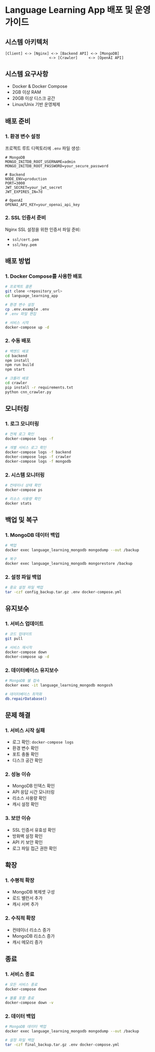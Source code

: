 # Language Learning App 배포 및 운영 가이드

## 시스템 아키텍처
```
[Client] <-> [Nginx] <-> [Backend API] <-> [MongoDB]
                    <-> [Crawler]     <-> [OpenAI API]
```

## 시스템 요구사항
- Docker & Docker Compose
- 2GB 이상 RAM
- 20GB 이상 디스크 공간
- Linux/Unix 기반 운영체제

## 배포 준비

### 1. 환경 변수 설정
프로젝트 루트 디렉토리에 `.env` 파일 생성:
```env
# MongoDB
MONGO_INITDB_ROOT_USERNAME=admin
MONGO_INITDB_ROOT_PASSWORD=your_secure_password

# Backend
NODE_ENV=production
PORT=3000
JWT_SECRET=your_jwt_secret
JWT_EXPIRES_IN=7d

# OpenAI
OPENAI_API_KEY=your_openai_api_key
```

### 2. SSL 인증서 준비
Nginx SSL 설정을 위한 인증서 파일 준비:
- `ssl/cert.pem`
- `ssl/key.pem`

## 배포 방법

### 1. Docker Compose를 사용한 배포
```bash
# 프로젝트 클론
git clone <repository_url>
cd language_learning_app

# 환경 변수 설정
cp .env.example .env
# .env 파일 편집

# 서비스 시작
docker-compose up -d
```

### 2. 수동 배포
```bash
# 백엔드 배포
cd backend
npm install
npm run build
npm start

# 크롤러 배포
cd crawler
pip install -r requirements.txt
python cnn_crawler.py
```

## 모니터링

### 1. 로그 모니터링
```bash
# 전체 로그 확인
docker-compose logs -f

# 개별 서비스 로그 확인
docker-compose logs -f backend
docker-compose logs -f crawler
docker-compose logs -f mongodb
```

### 2. 시스템 모니터링
```bash
# 컨테이너 상태 확인
docker-compose ps

# 리소스 사용량 확인
docker stats
```

## 백업 및 복구

### 1. MongoDB 데이터 백업
```bash
# 백업
docker exec language_learning_mongodb mongodump --out /backup

# 복구
docker exec language_learning_mongodb mongorestore /backup
```

### 2. 설정 파일 백업
```bash
# 중요 설정 파일 백업
tar -czf config_backup.tar.gz .env docker-compose.yml
```

## 유지보수

### 1. 서비스 업데이트
```bash
# 코드 업데이트
git pull

# 서비스 재시작
docker-compose down
docker-compose up -d
```

### 2. 데이터베이스 유지보수
```bash
# MongoDB 쉘 접속
docker exec -it language_learning_mongodb mongosh

# 데이터베이스 최적화
db.repairDatabase()
```

## 문제 해결

### 1. 서비스 시작 실패
- 로그 확인: `docker-compose logs`
- 환경 변수 확인
- 포트 충돌 확인
- 디스크 공간 확인

### 2. 성능 이슈
- MongoDB 인덱스 확인
- API 응답 시간 모니터링
- 리소스 사용량 확인
- 캐시 설정 확인

### 3. 보안 이슈
- SSL 인증서 유효성 확인
- 방화벽 설정 확인
- API 키 보안 확인
- 로그 파일 접근 권한 확인

## 확장

### 1. 수평적 확장
- MongoDB 복제셋 구성
- 로드 밸런서 추가
- 캐시 서버 추가

### 2. 수직적 확장
- 컨테이너 리소스 증가
- MongoDB 리소스 증가
- 캐시 메모리 증가

## 종료

### 1. 서비스 종료
```bash
# 모든 서비스 종료
docker-compose down

# 볼륨 포함 종료
docker-compose down -v
```

### 2. 데이터 백업
```bash
# MongoDB 데이터 백업
docker exec language_learning_mongodb mongodump --out /backup

# 설정 파일 백업
tar -czf final_backup.tar.gz .env docker-compose.yml
``` 